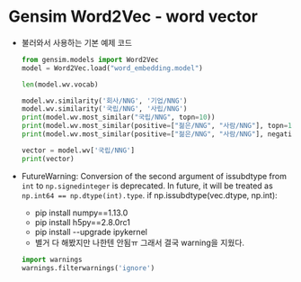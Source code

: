 # Gensim Word2Vec - word vector

- 불러와서 사용하는 기본 예제 코드
  ```python
  from gensim.models import Word2Vec
  model = Word2Vec.load("word_embedding.model")
  
  len(model.wv.vocab)
  
  model.wv.similarity('회사/NNG', '기업/NNG')
  model.wv.similarity('국립/NNG', '사립/NNG')
  print(model.wv.most_similar("국립/NNG", topn=10))
  print(model.wv.most_similar(positive=["젊은/NNG", "사람/NNG"], topn=10))
  print(model.wv.most_similar(positive=["젊은/NNG", "사람/NNG"], negative=["한국/NNG"], topn=10))

  vector = model.wv['국립/NNG']
  print(vector)
  ```

- FutureWarning: Conversion of the second argument of issubdtype from `int` to `np.signedinteger` is deprecated. In future, it will be treated as `np.int64 == np.dtype(int).type`.
  if np.issubdtype(vec.dtype, np.int):
  - pip install numpy==1.13.0
  - pip install h5py==2.8.0rc1
  - pip install --upgrade ipykernel
  - 별거 다 해봤지만 나한텐 안됨ㅠ 그래서 결국 warning을 지웠다.
  ```python
  import warnings
  warnings.filterwarnings('ignore')
  ```
